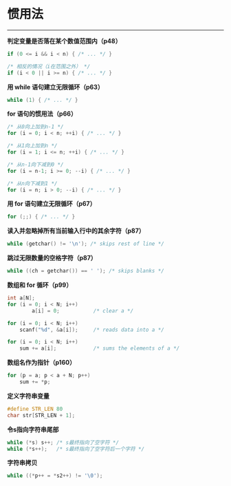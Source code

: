 # 惯用法

---

**判定变量是否落在某个数值范围内（p48）**

```c
if (0 <= i && i < n) { /* ... */ }

/* 相反的情况（i在范围之外） */
if (i < 0 || i >= n) { /* ... */ }
```

**用 while 语句建立无限循环（p63）**

```c
while (1) { /* ... */ }
```

**for 语句的惯用法（p66）**

```c
/* 从0向上加到n-1 */
for (i = 0; i < n; ++i) { /* ... */ }

/* 从1向上加到n */
for (i = 1; i <= n; ++i) { /* ... */ }

/* 从n-1向下减到0 */
for (i = n-1; i >= 0; --i) { /* ... */ }

/* 从n向下减到1 */
for (i = n; i > 0; --i) { /* ... */ }
```

**用 for 语句建立无限循环（p67）**

```c
for (;;) { /* ... */ }
```

**读入并忽略掉所有当前输入行中的其余字符（p87）**

```c
while (getchar() != '\n'); /* skips rest of line */
```

**跳过无限数量的空格字符（p87）**

```c
while ((ch = getchar()) == ' '); /* skips blanks */
```

**数组和 for 循环（p99）**

```c
int a[N];
for (i = 0; i < N; i++)
		a[i] = 0;			/* clear a */

for (i = 0; i < N; i++)
	scanf("%d", &a[i]);		/* reads data into a */

for (i = 0; i < N; i++)
	sum += a[i];			/* sums the elements of a */
```

**数组名作为指针（p160）**

```c
for (p = a; p < a + N; p++)
	sum += *p;
```

**定义字符串变量**

```c
#define STR_LEN 80
char str[STR_LEN + 1];
```

**令s指向字符串尾部**

```c
while (*s) s++; /* s最终指向了空字符 */
while (*s++);	/* s最终指向了空字符后一个字符 */
```

**字符串拷贝**

```c
while ((*p++ = *s2++) != '\0');
```